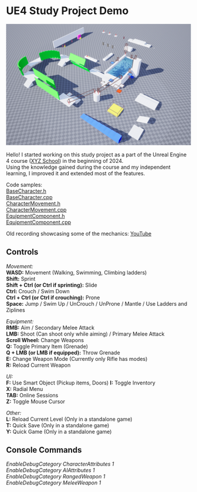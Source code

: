 # UE4 Study Project Demo

![Gym](Gym.png)

Hello! I started working on this study project as a part of the Unreal Engine 4 course ([XYZ School](https://www.school-xyz.com/main_eng)) in the beginning of 2024.  
Using the knowledge gained during the course and my independent learning, I improved it and extended most of the features.

Code samples:  
[BaseCharacter.h](https://github.com/Neolias/u4-study-project-demo/blob/main/ue4/Source/XyzHomework/Characters/XyzBaseCharacter.h)  
[BaseCharacter.cpp](https://github.com/Neolias/u4-study-project-demo/blob/main/ue4/Source/XyzHomework/Characters/XyzBaseCharacter.cpp)  
[CharacterMovement.h](https://github.com/Neolias/u4-study-project-demo/blob/main/ue4/Source/XyzHomework/Components/MovementComponents/XyzBaseCharMovementComponent.h)  
[CharacterMovement.cpp](https://github.com/Neolias/u4-study-project-demo/blob/main/ue4/Source/XyzHomework/Components/MovementComponents/XyzBaseCharMovementComponent.cpp)  
[EquipmentComponent.h](https://github.com/Neolias/u4-study-project-demo/blob/main/ue4/Source/XyzHomework/Components/CharacterComponents/CharacterEquipmentComponent.h)  
[EquipmentComponent.cpp](https://github.com/Neolias/u4-study-project-demo/blob/main/ue4/Source/XyzHomework/Components/CharacterComponents/CharacterEquipmentComponent.cpp)  

Old recording showcasing some of the mechanics: [YouTube](https://www.youtube.com/watch?v=TFxdaA3Rt28)

## Controls
*Movement:*  
**WASD:** Movement (Walking, Swimming, Climbing ladders)  
**Shift:** Sprint  
**Shift + Ctrl (or Ctrl if sprinting):** Slide  
**Ctrl:** Crouch / Swim Down  
**Ctrl + Ctrl (or Ctrl if crouching):** Prone  
**Space:** Jump / Swim Up / UnCrouch / UnProne / Mantle / Use Ladders and Ziplines  

*Equipment:*  
**RMB:** Aim / Secondary Melee Attack  
**LMB:** Shoot (Can shoot only while aiming) / Primary Melee Attack  
**Scroll Wheel:** Change Weapons  
**Q:** Toggle Primary Item (Grenade)  
**Q + LMB (or LMB if equipped):** Throw Grenade  
**E:** Change Weapon Mode (Currently only Rifle has modes)  
**R:** Reload Current Weapon  

*UI:*  
**F:** Use Smart Object (Pickup items, Doors) 
**I:** Toggle Inventory  
**X:** Radial Menu  
**TAB:** Online Sessions  
**Z:** Toggle Mouse Cursor  

*Other:*  
**L:** Reload Current Level (Only in a standalone game)  
**T:** Quick Save (Only in a standalone game)  
**Y:** Quick Game (Only in a standalone game)  

## Console Commands
*EnableDebugCategory CharacterAttributes 1*  
*EnableDebugCategory AIAttributes 1*  
*EnableDebugCategory RangedWeapon 1*  
*EnableDebugCategory MeleeWeapon 1*  
